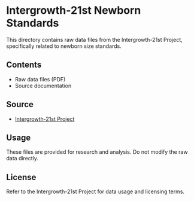# Intergrowth-21st Newborn Standards

This directory contains raw data files from the Intergrowth-21st Project, specifically related to newborn size standards.

## Contents

- Raw data files (PDF)
- Source documentation

## Source

- [Intergrowth-21st Project](https://intergrowth21.tghn.org/)

## Usage

These files are provided for research and analysis. Do not modify the raw data directly.

## License

Refer to the Intergrowth-21st Project for data usage and licensing terms.
